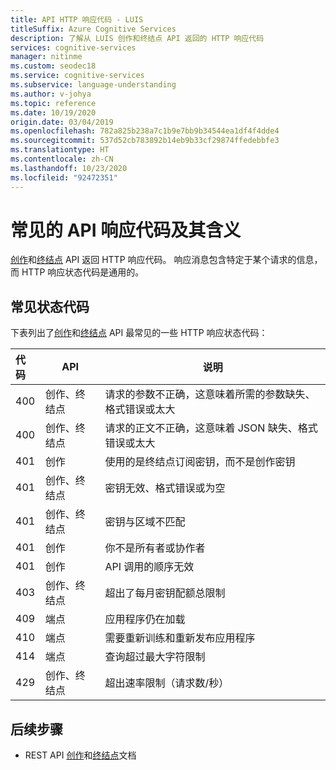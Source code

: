 ```yaml
---
title: API HTTP 响应代码 - LUIS
titleSuffix: Azure Cognitive Services
description: 了解从 LUIS 创作和终结点 API 返回的 HTTP 响应代码
services: cognitive-services
manager: nitinme
ms.custom: seodec18
ms.service: cognitive-services
ms.subservice: language-understanding
ms.author: v-johya
ms.topic: reference
ms.date: 10/19/2020
origin.date: 03/04/2019
ms.openlocfilehash: 782a825b238a7c1b9e7bb9b34544ea1df4f4dde4
ms.sourcegitcommit: 537d52cb783892b14eb9b33cf29874ffedebbfe3
ms.translationtype: HT
ms.contentlocale: zh-CN
ms.lasthandoff: 10/23/2020
ms.locfileid: "92472351"
---
```

# <a name="common-api-response-codes-and-their-meaning"></a>常见的 API 响应代码及其含义

[创作](https://dev.cognitive.azure.cn/docs/services/5890b47c39e2bb17b84a55ff/operations/5890b47c39e2bb052c5b9c2f)和[终结点](https://dev.cognitive.azure.cn/docs/services/5819c76f40a6350ce09de1ac/operations/5819c77140a63516d81aee78) API 返回 HTTP 响应代码。 响应消息包含特定于某个请求的信息，而 HTTP 响应状态代码是通用的。

## <a name="common-status-codes"></a>常见状态代码
下表列出了[创作](https://dev.cognitive.azure.cn/docs/services/5890b47c39e2bb17b84a55ff/operations/5890b47c39e2bb052c5b9c2f)和[终结点](https://dev.cognitive.azure.cn/docs/services/5819c76f40a6350ce09de1ac/operations/5819c77140a63516d81aee78) API 最常见的一些 HTTP 响应状态代码：

|代码|API|说明|
|:--|--|--|
|400|创作、终结点|请求的参数不正确，这意味着所需的参数缺失、格式错误或太大|
|400|创作、终结点|请求的正文不正确，这意味着 JSON 缺失、格式错误或太大|
|401|创作|使用的是终结点订阅密钥，而不是创作密钥|
|401|创作、终结点|密钥无效、格式错误或为空|
|401|创作、终结点| 密钥与区域不匹配|
|401|创作|你不是所有者或协作者|
|401|创作|API 调用的顺序无效|
|403|创作、终结点|超出了每月密钥配额总限制|
|409|端点|应用程序仍在加载|
|410|端点|需要重新训练和重新发布应用程序|
|414|端点|查询超过最大字符限制|
|429|创作、终结点|超出速率限制（请求数/秒）|

## <a name="next-steps"></a>后续步骤

* REST API [创作](https://dev.cognitive.azure.cn/docs/services/5890b47c39e2bb17b84a55ff/operations/5890b47c39e2bb052c5b9c2f)和[终结点](https://dev.cognitive.azure.cn/docs/services/5819c76f40a6350ce09de1ac/operations/5819c77140a63516d81aee78)文档

